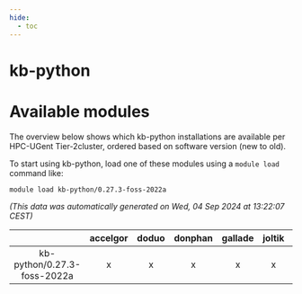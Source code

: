 ```yaml
---
hide:
  - toc
---
```


kb-python
=========

# Available modules


The overview below shows which kb-python installations are available per HPC-UGent Tier-2cluster, ordered based on software version (new to old).

To start using kb-python, load one of these modules using a `module load` command like:

```shell
module load kb-python/0.27.3-foss-2022a
```

*(This data was automatically generated on Wed, 04 Sep 2024 at 13:22:07 CEST)*  

| |accelgor|doduo|donphan|gallade|joltik|shinx|skitty|
| :---: | :---: | :---: | :---: | :---: | :---: | :---: | :---: |
|kb-python/0.27.3-foss-2022a|x|x|x|x|x|-|x|
